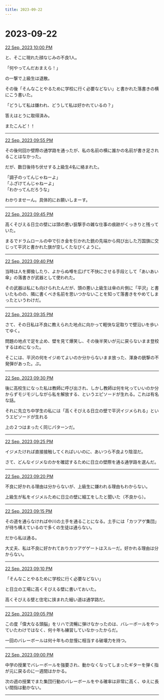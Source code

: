 ```yaml
---
title: 2023-09-22
---
```

# 2023-09-22

[22 Sep, 2023 10:00 PM](https://twitter.com/hirasawa/status/1705205305108562071#m)

と、そこに現れた顔なじみの不良1人。  
  
「何やってんだおまえら！」  
  
の一撃で上級生は退散。  
  
その後「そんなことやるために学校に行く必要などない」と書かれた落書きの横にこう書いた。  
  
「どうして私は嫌われ、どうして私は好かれているの？」  
  
答えはとうに取得済み。  
  
またこんど！！

---

[22 Sep, 2023 09:55 PM](https://twitter.com/hirasawa/status/1705204045433221409#m)

その後何回か壁際の通学路を通ったが、私の名前の横に誰かの名前が書き足されることはなかった。  
  
だが、数日後待ち伏せする上級生4名に絡まれた。  
  
「調子のってんじゃねーよ」  
「ふざけてんじゃねーよ」  
「わかってんだろうな」  
  
わかりませーん。具体的にお願いしまーす。

---

[22 Sep, 2023 09:45 PM](https://twitter.com/hirasawa/status/1705201528699810104#m)

高くそびえる日立の壁には頭の悪い狙撃手の雑な仕事の痕跡がくっきりと残っていた。  
  
まるでドラムロールの中で引き金を引かれた銃の先端から飛び出した万国旗に交じって平沢と書かれた旗が空しくたなびくように。

---

[22 Sep, 2023 09:40 PM](https://twitter.com/hirasawa/status/1705200270404407637#m)

当時は人を揶揄したり、よからぬ噂を広げて不快にさせる手段として「あいあい傘」の落書きが武器として使われた。  
  
その武器は私にも向けられたんだが、頭の悪い上級生は傘の片側に「平沢」と書いたものの、隣に書くべき名前を思いつかないことを知って落書きをやめてしまったというわけだ。

---

[22 Sep, 2023 09:35 PM](https://twitter.com/hirasawa/status/1705199012394197278#m)

さて、その日私は不良に教えられた地点に向かって軽快な足取りで壁沿いを歩いてゆく。  
  
問題の地点で足を止め、壁を見て爆笑し、その後半笑いが元に戻らないまま登校するはめになった。  
  
そこには、平沢の何をイジめてよいのか分からないまま放った、渾身の銃撃の不発弾があった。ぷ。

---

[22 Sep, 2023 09:30 PM](https://twitter.com/hirasawa/status/1705197757332422723#m)

後に高校生になった私は教師に呼び出され、しかし教師は何を叱っていいのか分からずモジモジしながら私を解放する、というエピソードが生れる。これは有名な話。  
  
それに先立ち中学生の私には「高くそびえる日立の壁で平沢イジメられる」というエピソードが生れる  
  
上の２つはまったく同じパターンだ。

---

[22 Sep, 2023 09:25 PM](https://twitter.com/hirasawa/status/1705196495694389441#m)

イジメたければ直接接触してくればいいのに、あいつら不良より陰湿だ。  
  
さて、どんなイジメなのかを確認するために日立の壁際を通る通学路を選んだ。

---

[22 Sep, 2023 09:20 PM](https://twitter.com/hirasawa/status/1705195237851668878#m)

不良に好かれる理由は分からないが、上級生に嫌われる理由もわからない。  
  
上級生が私をイジメルために日立の壁に細工をしたと聞いた（不良から）。

---

[22 Sep, 2023 09:15 PM](https://twitter.com/hirasawa/status/1705193979678277667#m)

その道を通らなければ中川の土手を通ることになる。土手には「カツアゲ集団」が待ち構えているので多くの生徒は通らない。  
  
だから私は通る。  
  
大丈夫、私は不良に好かれておりカツアゲゲートはスルーだ。好かれる理由は分からない。

---

[22 Sep, 2023 09:10 PM](https://twitter.com/hirasawa/status/1705192720741065078#m)

「そんなことやるために学校に行く必要などない」  
  
と日立の工場に高くそびえる壁に書いておいた。  
  
高くそびえる壁と住宅に挟まれた細い道は通学路だ。

---

[22 Sep, 2023 09:05 PM](https://twitter.com/hirasawa/status/1705191463024271795#m)

この度「偉大なる頭脳」をリハで流暢に弾けなかったのは、バレーボールをやっていたわけではなく、何十年も練習していなかったからだ。  
  
一回のバレーボールは何十年もの怠慢に相当する破壊力を持つ。

---

[22 Sep, 2023 09:00 PM](https://twitter.com/hirasawa/status/1705190205517382142#m)

中学の授業でバレーボールを強要され、動かなくなってしまったギターを弾く指が元に戻るのに一週間はかかる。  
  
次の週の授業でまた集団行動のバレーボールをやる確率は非常に高く、ゆえに長い間指は動かない。

---

